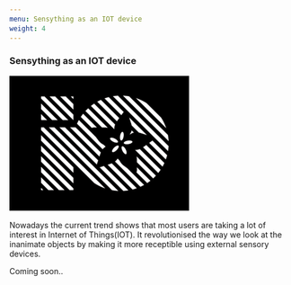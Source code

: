 ```yaml
---
menu: Sensything as an IOT device
weight: 4
---
```

### Sensything as an IOT device

![Adafruit-IO-Logo](images/Adafruit-IO-Logo.png)

Nowadays the current trend shows that most users are taking a lot of interest in Internet of Things(IOT). It revolutionised the way we look at the inanimate objects by making it more receptible using external sensory devices.

Coming soon..
